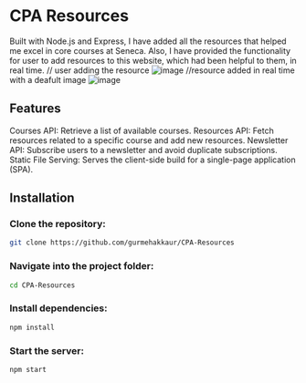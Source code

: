 # CPA Resources
Built with Node.js and Express, I have added all the resources that helped me excel in core courses at Seneca. 
Also, I have provided the functionality for user to add resources to this website, which had been helpful to them, in real time.
// user adding the resource
![image](https://github.com/user-attachments/assets/3ab27043-011c-42b6-b2dd-1eb30d819a5d) 
//resource added in real time with a deafult image
![image](https://github.com/user-attachments/assets/6cfe49e1-e59f-47b6-ad3f-124502fb41b4)




## Features
Courses API: Retrieve a list of available courses.
Resources API: Fetch resources related to a specific course and add new resources.
Newsletter API: Subscribe users to a newsletter and avoid duplicate subscriptions.
Static File Serving: Serves the client-side build for a single-page application (SPA).

## Installation
### Clone the repository:

``` bash
git clone https://github.com/gurmehakkaur/CPA-Resources
```
### Navigate into the project folder:

```bash
cd CPA-Resources
```
### Install dependencies:

```bash
npm install
```

### Start the server:
```bash
npm start
```
